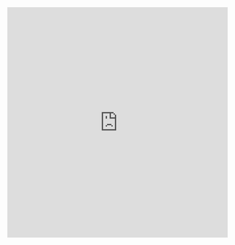  <iframe
    id="igraph"
    scrolling="no"
    style="border:none;"
    seamless="seamless"
    src="https://user-name.github.io/artifact-finder/artifactGraph.html"
    height="525"
    width="100%">
 </iframe>